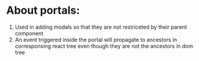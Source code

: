 # About portals:
1. Used in adding modals so that they are not restriceted by their parent component
2. An event triggered inside the portal will propagate to ancestors in corresponsing react tree even though they are not the ancestors in dom tree
